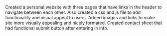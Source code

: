 Created a personal website with three pages that have links in the header to navigate between each other.
Also created a css and js file to add functionality and visual appeal to users.
Added images and links to make site more visually appealing and nicely formated.
Created contact sheet that had functional submit button after entering in info.
